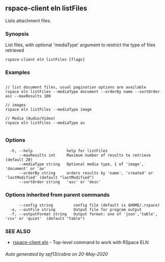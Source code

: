## rspace-client eln listFiles

Lists attachment files.

### Synopsis

List files, with optional 'mediaType' argument to restrict the type of files retrieved 
	

```
rspace-client eln listFiles [flags]
```

### Examples

```

// list document files, usual pagination options are available	 
rspace eln listFiles --mediaType document --orderBy name --sortOrder asc --maxResults 100 

// images
rspace eln listFiles --mediaType image

// Media (Audio/Video)
rspace eln listFiles --mediaType av
	
```

### Options

```
  -h, --help               help for listFiles
      --maxResults int     Maximum number of results to retrieve (default 20)
      --mediaType string   Optional media type, 1 of 'image', 'document' or 'av'
      --orderBy string     orders results by 'name', 'created' or 'lastModified' (default "lastModified")
      --sortOrder string   'asc' or 'desc'
```

### Options inherited from parent commands

```
      --config string         config file (default is $HOME/.rspace)
  -o, --outFile string        Output file for program output
  -f, --outputFormat string   Output format: one of 'json','table', 'csv' or 'quiet'  (default "table")
```

### SEE ALSO

* [rspace-client eln](rspace-client_eln.md)	 - Top-level command to work with RSpace ELN

###### Auto generated by spf13/cobra on 20-May-2020
